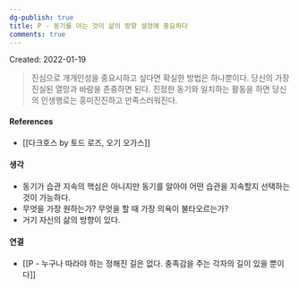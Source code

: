 ```yaml
---
dg-publish: true
title: P - 동기를 아는 것이 삶의 방향 설정에 중요하다
comments: true
---
```


Created: 2022-01-19

>진심으로 개개인성을 중요시하고 싶다면 확실한 방법은 하나뿐이다. 당신의 가장 진실된 열망과 바람을 존중하면 된다. 진정한 동기와 일치하는 활동을 하면 당신의 인생행로는 흥미진진하고 만족스러워진다.

#### References
- [[다크호스 by 토드 로즈, 오기 오가스]]

#### 생각
- 동기가 습관 지속의 핵심은 아니지만 동기를 알아야 어떤 습관을 지속할지 선택하는 것이 가능하다.
- 무엇을 가장 원하는가? 무엇을 할 때 가장 의욕이 불타오르는가?
- 거기 자신의 삶의 방향이 있다.

#### 연결
- [[P - 누구나 따라야 하는 정해진 길은 없다. 충족감을 주는 각자의 길이 있을 뿐이다]]